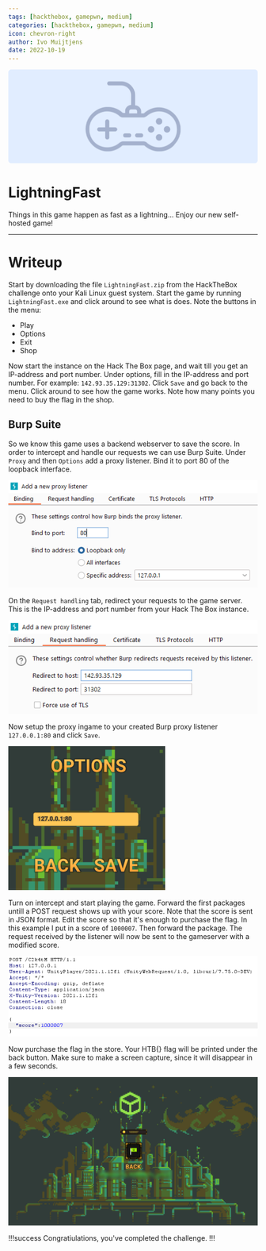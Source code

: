 ```yaml
---
tags: [hackthebox, gamepwn, medium]
categories: [hackthebox, gamepwn, medium]
icon: chevron-right
author: Ivo Muijtjens
date: 2022-10-19
---
```


![](/static/headers/lightningfast.png)

# LightningFast

Things in this game happen as fast as a lightning... Enjoy our new self-hosted game!

---

# Writeup

Start by downloading the file `LightningFast.zip` from the HackTheBox challenge onto your Kali Linux guest system. Start the game by running `LightningFast.exe` and click around to see what is does. Note the buttons in the menu:

- Play
- Options
- Exit
- Shop

Now start the instance on the Hack The Box page, and wait till you get an IP-address and port number. Under options, fill in the IP-address and port number. For example: `142.93.35.129:31302`. Click `Save` and go back to the menu. Click around to see how the game works. Note how many points you need to buy the flag in the shop.

## Burp Suite

So we know this game uses a backend webserver to save the score. In order to intercept and handle our requests we can use Burp Suite. Under `Proxy` and then `Options` add a proxy listener. Bind it to port 80 of the loopback interface.

![Proxy listener](/static/images/listener.png)

On the `Request handling` tab, redirect your requests to the game server. This is the IP-address and port number from your Hack The Box instance.

![Proxy listener](/static/images/redirect.png)

Now setup the proxy ingame to your created Burp proxy listener `127.0.0.1:80` and click `Save`.

![Proxy ingame](/static/images/proxy.png)

Turn on intercept and start playing the game. Forward the first packages untill a POST request shows up with your score. Note that the score is sent in JSON format. Edit the score so that it's enough to purchase the flag. In this example I put in a score of `1000007`. Then forward the package. The request received by the listener will now be sent to the gameserver with a modified score.

![Score](/static/images/score.png)

Now purchase the flag in the store. Your HTB\{\} flag will be printed under the back button. Make sure to make a screen capture, since it will disappear in a few seconds.

![Flag](/static/images/lightningfast.png)

!!!success
Congratiulations, you've completed the challenge.
!!!
